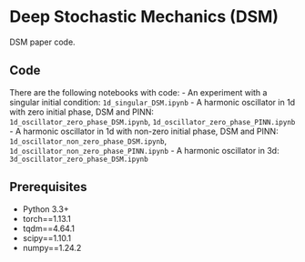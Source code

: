 # Deep Stochastic Mechanics (DSM)

DSM paper code. 

## Code

There are the following notebooks with code: 
	- An experiment with a singular initial condition: ```1d_singular_DSM.ipynb``` 
	- A harmonic oscillator in 1d with zero initial phase, DSM and PINN: ```1d_oscillator_zero_phase_DSM.ipynb```, ```1d_oscillator_zero_phase_PINN.ipynb```
	- A harmonic oscillator in 1d with non-zero initial phase, DSM and PINN: ```1d_oscillator_non_zero_phase_DSM.ipynb```, ```1d_oscillator_non_zero_phase_PINN.ipynb```
	- A harmonic oscillator in 3d: ```3d_oscillator_zero_phase_DSM.ipynb```

## Prerequisites

- Python 3.3+
- torch==1.13.1
- tqdm==4.64.1
- scipy==1.10.1
- numpy==1.24.2


